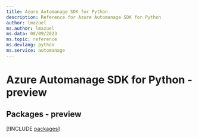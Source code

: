 ```yaml
---
title: Azure Automanage SDK for Python
description: Reference for Azure Automanage SDK for Python
author: lmazuel
ms.author: lmazuel
ms.data: 08/09/2023
ms.topic: reference
ms.devlang: python
ms.service: automanage
---
```

# Azure Automanage SDK for Python - preview
## Packages - preview
[!INCLUDE [packages](automanage-index.md)]